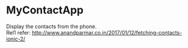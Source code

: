 # MyContactApp<br>
Display the contacts from the phone.<br>
Rel1 refer: http://www.anandparmar.co.in/2017/01/12/fetching-contacts-ionic-2/
